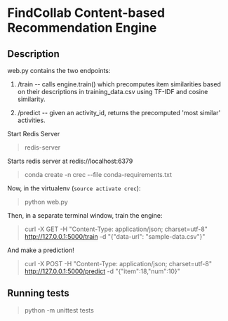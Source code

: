 # FindCollab Content-based Recommendation Engine

## Description
web.py contains the two endpoints:

1. /train -- calls engine.train() which precomputes item similarities based on their descriptions in training_data.csv using TF-IDF and cosine similarity.

2. /predict -- given an activity_id, returns the precomputed 'most similar' activities.


Start Redis Server

>redis-server

Starts redis server at  redis://localhost:6379

> conda create -n crec --file conda-requirements.txt

Now, in the virtualenv (``source activate crec``):

> python web.py

Then, in a separate terminal window, train the engine:

> curl -X GET -H "Content-Type: application/json; charset=utf-8" http://127.0.0.1:5000/train -d "{\"data-url\": \"sample-data.csv\"}"

And make a prediction!

> curl -X POST -H "Content-Type: application/json; charset=utf-8" http://127.0.0.1:5000/predict -d "{\"item\":18,\"num\":10}"


## Running tests


> python -m unittest tests
